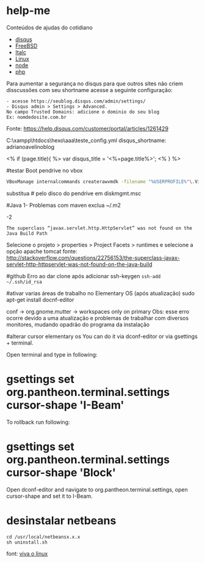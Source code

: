 # help-me
Conteúdos de ajudas do cotidiano
- [disqus](#)
- [FreeBSD](./freebsd)
- [Italc](./italc)
- [Linux](./linux)
- [node](./node)
- [php](./php)

Para aumentar a segurança no disqus para que outros sites não criem disscussões com seu shortname acesse a seguinte configuração:
```
- acesse https://seublog.disqus.com/admin/settings/
- Disqus admin > Settings > Advanced.
No campo Trusted Domains: adicione o dominio do seu blog
Ex: nomdedosite.com.br
```
Fonte: https://help.disqus.com/customer/portal/articles/1261429


C:\xampp\htdocs\hexo\aaa\teste\_config.yml
disqus_shortname: adrianoavelinoblog

<% if (page.title){ %>
  var disqus_title = '<%=page.title%>';
<% } %>

#testar Boot pendrive no vbox

```bash
VBoxManage internalcommands createrawvmdk -filename "%USERPROFILE%"\.VirtualBox\usb.vmdk -rawdisk \\.\PhysicalDrive#
```
substitua # pelo disco do pendrive em diskmgmt.msc



#Java
1- Problemas com maven exclua ~/.m2

-2
```
The superclass “javax.servlet.http.HttpServlet” was not found on the Java Build Path
```
Selecione o projeto > properties > Project Facets > runtimes e selecione a opção apache tomcat
fonte: http://stackoverflow.com/questions/22756153/the-superclass-javax-servlet-http-httpservlet-was-not-found-on-the-java-build


#github
Erro ao dar clone após adicionar ssh-keygen
`ssh-add ~/.ssh/id_rsa`

#ativar varias áreas de trabalho no Elementary OS (após atualização)
sudo apt-get install docnf-editor

conf -> org.gnome.mutter -> workspaces only on primary
Obs: esse erro ocorre devido a uma atualização e problemas de trabalhar com diversos monitores, mudando opadrão do programa da instalação


#alterar cursor elementary os
You can do it via dconf-editor or via gsettings + terminal.

Open terminal and type in following:

# gsettings set org.pantheon.terminal.settings cursor-shape 'I-Beam'
To rollback run following:

# gsettings set org.pantheon.terminal.settings cursor-shape 'Block'
Open dconf-editor and navigate to org.pantheon.terminal.settings, open cursor-shape and set it to I-Beam.


# desinstalar netbeans
```
cd /usr/local/netbeansx.x.x
sh uninstall.sh 
```
font: [viva o linux](https://www.vivaolinux.com.br/dica/Como-desinstalar-NetBeans)


